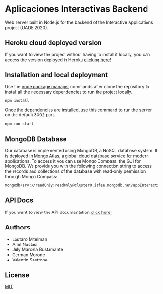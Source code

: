 # Aplicaciones Interactivas Backend

Web server built in Node.js for the backend of the Interactive Applications project (UADE 2020).

## Heroku cloud deployed version

If you want to view the project without having to install it locally, you can access the version deployed in Heroku [clicking here!](https://interactivas-backend.herokuapp.com/)

## Installation and local deployment

Use the [node package manager](https://www.npmjs.com/) commands after clone the repository to install all the necessary dependencies to run the project locally.

```bash
npm install
```

Once the dependencies are installed, use this command to run the server on the default 3002 port.

```bash
npm run start
```

## MongoDB Database

Our database is implemented using MongoDB, a NoSQL database system. It is deployed in [Mongo Atlas](https://www.mongodb.com/cloud/atlas), a global cloud database service for modern applications.
To access it you can use [Mongo Compass](https://www.mongodb.com/products/compass), the GUI for MongoDB.
We provide you with the following connection string to access the records and collections of the database with read-only permission through Mongo Compass:
```bash
mongodb+srv://readOnly:readOnly@cluster0.iafee.mongodb.net/appInteractivasDataBase
```

## API Docs

If you want to view the API documentation [click here!](https://interactivas-backend.herokuapp.com/api-docs/)

## Authors
- Lautaro Mitelman
- Ariel Nastasi
- July Marcela Bustamante
- German Morone
- Valentin Saettone

## License
[MIT](https://choosealicense.com/licenses/mit/)